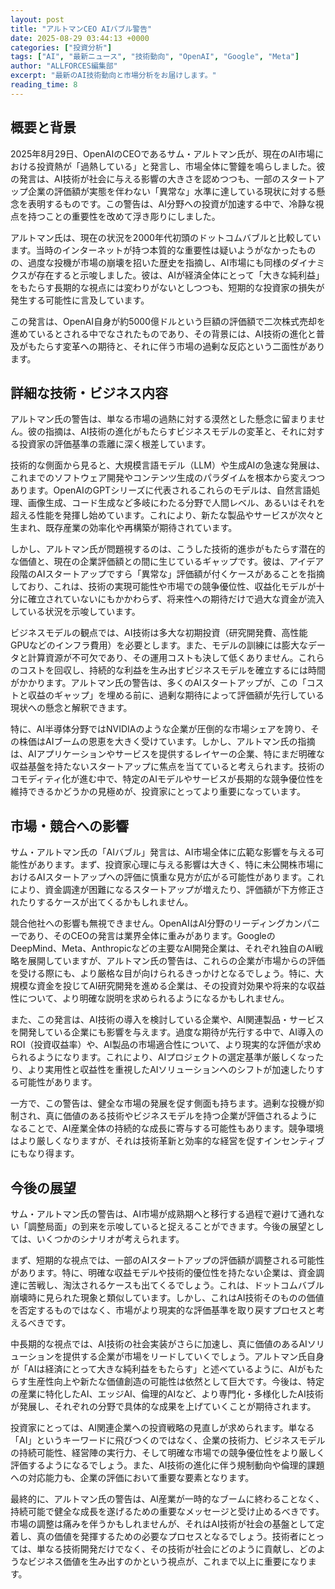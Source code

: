 ```yaml
---
layout: post
title: "アルトマンCEO AIバブル警告"
date: 2025-08-29 03:44:13 +0000
categories: ["投資分析"]
tags: ["AI", "最新ニュース", "技術動向", "OpenAI", "Google", "Meta"]
author: "ALLFORCES編集部"
excerpt: "最新のAI技術動向と市場分析をお届けします。"
reading_time: 8
---
```


## 概要と背景

2025年8月29日、OpenAIのCEOであるサム・アルトマン氏が、現在のAI市場における投資熱が「過熱している」と発言し、市場全体に警鐘を鳴らしました。彼の発言は、AI技術が社会に与える影響の大きさを認めつつも、一部のスタートアップ企業の評価額が実態を伴わない「異常な」水準に達している現状に対する懸念を表明するものです。この警告は、AI分野への投資が加速する中で、冷静な視点を持つことの重要性を改めて浮き彫りにしました。

アルトマン氏は、現在の状況を2000年代初頭のドットコムバブルと比較しています。当時のインターネットが持つ本質的な重要性は疑いようがなかったものの、過度な投機が市場の崩壊を招いた歴史を指摘し、AI市場にも同様のダイナミクスが存在すると示唆しました。彼は、AIが経済全体にとって「大きな純利益」をもたらす長期的な視点には変わりがないとしつつも、短期的な投資家の損失が発生する可能性に言及しています。

この発言は、OpenAI自身が約5000億ドルという巨額の評価額で二次株式売却を進めているとされる中でなされたものであり、その背景には、AI技術の進化と普及がもたらす変革への期待と、それに伴う市場の過剰な反応という二面性があります。

## 詳細な技術・ビジネス内容

アルトマン氏の警告は、単なる市場の過熱に対する漠然とした懸念に留まりません。彼の指摘は、AI技術の進化がもたらすビジネスモデルの変革と、それに対する投資家の評価基準の乖離に深く根差しています。

技術的な側面から見ると、大規模言語モデル（LLM）や生成AIの急速な発展は、これまでのソフトウェア開発やコンテンツ生成のパラダイムを根本から変えつつあります。OpenAIのGPTシリーズに代表されるこれらのモデルは、自然言語処理、画像生成、コード生成など多岐にわたる分野で人間レベル、あるいはそれを超える性能を発揮し始めています。これにより、新たな製品やサービスが次々と生まれ、既存産業の効率化や再構築が期待されています。

しかし、アルトマン氏が問題視するのは、こうした技術的進歩がもたらす潜在的な価値と、現在の企業評価額との間に生じているギャップです。彼は、アイデア段階のAIスタートアップですら「異常な」評価額が付くケースがあることを指摘しており、これは、技術の実現可能性や市場での競争優位性、収益化モデルが十分に確立されていないにもかかわらず、将来性への期待だけで過大な資金が流入している状況を示唆しています。

ビジネスモデルの観点では、AI技術は多大な初期投資（研究開発費、高性能GPUなどのインフラ費用）を必要とします。また、モデルの訓練には膨大なデータと計算資源が不可欠であり、その運用コストも決して低くありません。これらのコストを回収し、持続的な利益を生み出すビジネスモデルを確立するには時間がかかります。アルトマン氏の警告は、多くのAIスタートアップが、この「コストと収益のギャップ」を埋める前に、過剰な期待によって評価額が先行している現状への懸念と解釈できます。

特に、AI半導体分野ではNVIDIAのような企業が圧倒的な市場シェアを誇り、その株価はAIブームの恩恵を大きく受けています。しかし、アルトマン氏の指摘は、AIアプリケーションやサービスを提供するレイヤーの企業、特にまだ明確な収益基盤を持たないスタートアップに焦点を当てていると考えられます。技術のコモディティ化が進む中で、特定のAIモデルやサービスが長期的な競争優位性を維持できるかどうかの見極めが、投資家にとってより重要になっています。

## 市場・競合への影響

サム・アルトマン氏の「AIバブル」発言は、AI市場全体に広範な影響を与える可能性があります。まず、投資家心理に与える影響は大きく、特に未公開株市場におけるAIスタートアップへの評価に慎重な見方が広がる可能性があります。これにより、資金調達が困難になるスタートアップが増えたり、評価額が下方修正されたりするケースが出てくるかもしれません。

競合他社への影響も無視できません。OpenAIはAI分野のリーディングカンパニーであり、そのCEOの発言は業界全体に重みがあります。GoogleのDeepMind、Meta、Anthropicなどの主要なAI開発企業は、それぞれ独自のAI戦略を展開していますが、アルトマン氏の警告は、これらの企業が市場からの評価を受ける際にも、より厳格な目が向けられるきっかけとなるでしょう。特に、大規模な資金を投じてAI研究開発を進める企業は、その投資対効果や将来的な収益性について、より明確な説明を求められるようになるかもしれません。

また、この発言は、AI技術の導入を検討している企業や、AI関連製品・サービスを開発している企業にも影響を与えます。過度な期待が先行する中で、AI導入のROI（投資収益率）や、AI製品の市場適合性について、より現実的な評価が求められるようになります。これにより、AIプロジェクトの選定基準が厳しくなったり、より実用性と収益性を重視したAIソリューションへのシフトが加速したりする可能性があります。

一方で、この警告は、健全な市場の発展を促す側面も持ちます。過剰な投機が抑制され、真に価値のある技術やビジネスモデルを持つ企業が評価されるようになることで、AI産業全体の持続的な成長に寄与する可能性もあります。競争環境はより厳しくなりますが、それは技術革新と効率的な経営を促すインセンティブにもなり得ます。

## 今後の展望

サム・アルトマン氏の警告は、AI市場が成熟期へと移行する過程で避けて通れない「調整局面」の到来を示唆していると捉えることができます。今後の展望としては、いくつかのシナリオが考えられます。

まず、短期的な視点では、一部のAIスタートアップの評価額が調整される可能性があります。特に、明確な収益モデルや技術的優位性を持たない企業は、資金調達に苦戦し、淘汰されるケースも出てくるでしょう。これは、ドットコムバブル崩壊時に見られた現象と類似しています。しかし、これはAI技術そのものの価値を否定するものではなく、市場がより現実的な評価基準を取り戻すプロセスと考えるべきです。

中長期的な視点では、AI技術の社会実装がさらに加速し、真に価値のあるAIソリューションを提供する企業が市場をリードしていくでしょう。アルトマン氏自身が「AIは経済にとって大きな純利益をもたらす」と述べているように、AIがもたらす生産性向上や新たな価値創造の可能性は依然として巨大です。今後は、特定の産業に特化したAI、エッジAI、倫理的AIなど、より専門化・多様化したAI技術が発展し、それぞれの分野で具体的な成果を上げていくことが期待されます。

投資家にとっては、AI関連企業への投資戦略の見直しが求められます。単なる「AI」というキーワードに飛びつくのではなく、企業の技術力、ビジネスモデルの持続可能性、経営陣の実行力、そして明確な市場での競争優位性をより厳しく評価するようになるでしょう。また、AI技術の進化に伴う規制動向や倫理的課題への対応能力も、企業の評価において重要な要素となります。

最終的に、アルトマン氏の警告は、AI産業が一時的なブームに終わることなく、持続可能で健全な成長を遂げるための重要なメッセージと受け止めるべきです。市場の調整は痛みを伴うかもしれませんが、それはAI技術が社会の基盤として定着し、真の価値を発揮するための必要なプロセスとなるでしょう。技術者にとっては、単なる技術開発だけでなく、その技術が社会にどのように貢献し、どのようなビジネス価値を生み出すのかという視点が、これまで以上に重要になります。
